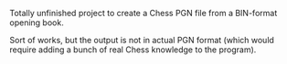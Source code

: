 Totally unfinished project to create a Chess PGN file from a BIN-format opening book.

Sort of works, but the output is not in actual PGN format (which would require adding a bunch of real Chess knowledge to the program).

